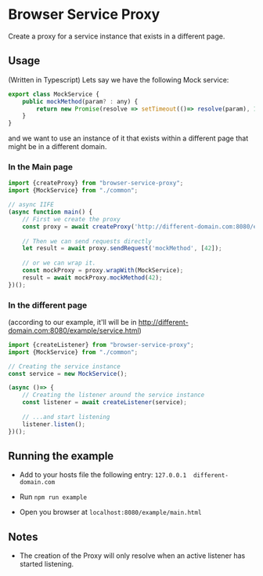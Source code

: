 # Browser Service Proxy
Create a proxy for a service instance that exists in a different page.

## Usage
(Written in Typescript)
Lets say we have the following Mock service:
```js
export class MockService {
    public mockMethod(param? : any) {
        return new Promise(resolve => setTimeout(()=> resolve(param), 100));
    }
}
```

and we want to use an instance of it that exists within a different page that might be in a different domain.

### In the Main page
```js
import {createProxy} from "browser-service-proxy";
import {MockService} from "./common";

// async IIFE
(async function main() {
    // First we create the proxy
    const proxy = await createProxy('http://different-domain.com:8080/example/service.html');
    
    // Then we can send requests directly
    let result = await proxy.sendRequest('mockMethod', [42]);
    
    // or we can wrap it.
    const mockProxy = proxy.wrapWith(MockService);
    result = await mockProxy.mockMethod(42);
})();
```

### In the different page
(according to our example, it'll will be in http://different-domain.com:8080/example/service.html)
```js
import {createListener} from "browser-service-proxy";
import {MockService} from "./common";

// Creating the service instance
const service = new MockService();

(async ()=> {
    // Creating the listener around the service instance
    const listener = await createListener(service);
    
    // ...and start listening
    listener.listen();
})();
```

## Running the example
- Add to your hosts file the following entry:
`127.0.0.1  different-domain.com`

- Run `npm run example`
- Open you browser at `localhost:8080/example/main.html`

## Notes
- The creation of the Proxy will only resolve when an active listener has started listening.